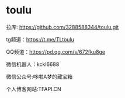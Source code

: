 # toulu
拉库:
https://github.com/3288588344/toulu.git

tg频道：https://t.me/TLtoulu

QQ频道：https://pd.qq.com/s/672fku8ge

微信机器人：kckl6688

微信公众号:哆啦A梦的藏宝箱

个人博客网站:TFAPI.CN
